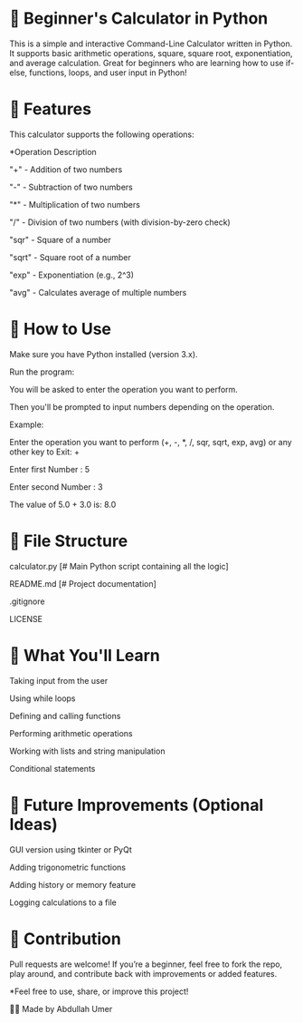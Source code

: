 # 🧮 Beginner's Calculator in Python
This is a simple and interactive Command-Line Calculator written in Python. It supports basic arithmetic operations, square, square root, exponentiation, and average calculation. Great for beginners who are learning how to use if-else, functions, loops, and user input in Python!

# 🤖 Features
This calculator supports the following operations:

*Operation	Description

"+"    -    Addition of two numbers
    
"-"	   -    Subtraction of two numbers
  
"*"	   -    Multiplication of two numbers

"/"    -    Division of two numbers (with division-by-zero check)

"sqr"	 -    Square of a number

"sqrt" -    Square root of a number

"exp"	 -    Exponentiation (e.g., 2^3)

"avg"	 -    Calculates average of multiple numbers

# 🤺 How to Use
Make sure you have Python installed (version 3.x).

Run the program:

You will be asked to enter the operation you want to perform.

Then you'll be prompted to input numbers depending on the operation.

Example:

Enter the operation you want to perform (+, -, *, /, sqr, sqrt, exp, avg) or any other key to Exit: +

Enter first Number : 5

Enter second Number : 3

The value of 5.0 + 3.0 is: 8.0

# 📁 File Structure

calculator.py    [# Main Python script containing all the logic]

README.md        [# Project documentation]

.gitignore

LICENSE

# 🧠 What You'll Learn
Taking input from the user

Using while loops

Defining and calling functions

Performing arithmetic operations

Working with lists and string manipulation

Conditional statements

# 📌 Future Improvements (Optional Ideas)
GUI version using tkinter or PyQt

Adding trigonometric functions

Adding history or memory feature

Logging calculations to a file

# 🤝 Contribution
Pull requests are welcome! If you’re a beginner, feel free to fork the repo, play around, and contribute back with improvements or added features.

*Feel free to use, share, or improve this project!

👨‍💻 Made by Abdullah Umer
